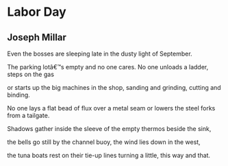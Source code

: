 # Labor Day
## Joseph Millar
Even the bosses are sleeping late
in the dusty light of September.

The parking lotâ€™s empty and no one cares.
No one unloads a ladder, steps on the gas

or starts up the big machines in the shop,
sanding and grinding, cutting and binding.

No one lays a flat bead of flux over a metal seam
or lowers the steel forks from a tailgate.

Shadows gather inside the sleeve
of the empty thermos beside the sink,

the bells go still by the channel buoy,
the wind lies down in the west,

the tuna boats rest on their tie-up lines
turning a little, this way and that.